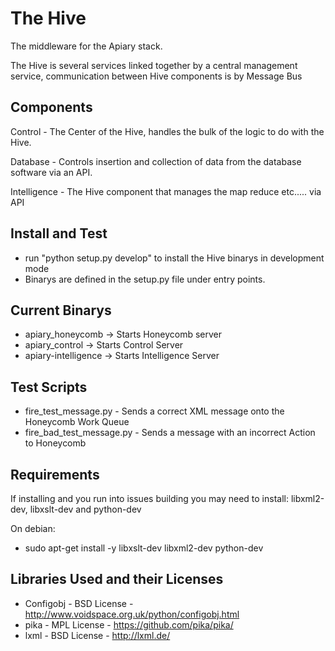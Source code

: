 The Hive
========

The middleware for the Apiary stack. 

The Hive is several services linked together by a central management service, communication between Hive components is by Message Bus

Components
----------

Control - The Center of the Hive, handles the bulk of the logic to do with the Hive.

Database - Controls insertion and collection of data from the database software via an API.

Intelligence - The Hive component that manages the map reduce etc..... via API


Install and Test
----------------

* run "python setup.py develop" to install the Hive binarys in development mode 
* Binarys are defined in the setup.py file under entry points.

Current Binarys
---------------

* apiary_honeycomb -> Starts Honeycomb server
* apiary_control -> Starts Control Server
* apiary-intelligence -> Starts Intelligence Server

Test Scripts
------------

* fire\_test\_message.py - Sends a correct XML message onto the Honeycomb Work Queue
* fire\_bad\_test\_message.py - Sends a message with an incorrect Action to Honeycomb 

Requirements
------------

If installing and you run into issues building you may need to install: libxml2-dev, libxslt-dev and python-dev 

On debian: 
* sudo apt-get install -y libxslt-dev libxml2-dev python-dev 

Libraries Used and their Licenses 
--------------

* Configobj - BSD License - http://www.voidspace.org.uk/python/configobj.html
* pika - MPL License - https://github.com/pika/pika/
* lxml - BSD License - http://lxml.de/
  
